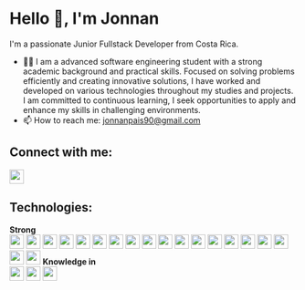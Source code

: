 # Hello 👋, I'm Jonnan
 
I'm a passionate Junior Fullstack Developer from Costa Rica.
 
- 🙍‍♂️ I am a advanced software engineering student with a strong academic background and practical skills. Focused on solving problems efficiently and creating innovative     solutions, I have worked and developed on various technologies throughout my studies and projects. I am committed to continuous learning, I seek opportunities to apply and enhance my skills in challenging environments.
- 📫 How to reach me: [jonnanpais90@gmail.com](mailto:jonnanpais90@gmail.com)
 
## Connect with me:
<p align="left">
<a href="https://www.linkedin.com/in/jonnan-pa%C3%ADs-97ab32254?utm_source=share&utm_campaign=share_via&utm_content=profile&utm_medium=android_app">
<img src="https://img.shields.io/badge/-LinkedIn-blue?style=flat-square&logo=Linkedin&logoColor=white" height="25" />
</a>
</p>
 
## Technologies:
<p align="left">
<!-- Strong Technologies -->
<strong>Strong</strong><br />
<img src="https://img.shields.io/badge/-C%23-239120?style=flat-square&logo=c-sharp&logoColor=white" height="25" />
<img src="https://img.shields.io/badge/-.NET-512BD4?style=flat-square&logo=.net&logoColor=white" height="25" />
<img src="https://img.shields.io/badge/-ASP.NET-512BD4?style=flat-square&logo=.net&logoColor=white" height="25" />
<img src="https://img.shields.io/badge/-MVC-512BD4?style=flat-square&logo=.net&logoColor=white" height="25" />
<img src="https://img.shields.io/badge/-Entity%20Framework-512BD4?style=flat-square&logo=.net&logoColor=white" height="25" />
<img src="https://img.shields.io/badge/-SQL%20Server-CC2927?style=flat-square&logo=microsoft-sql-server&logoColor=white" height="25" />
<img src="https://img.shields.io/badge/-MySQL-4479A1?style=flat-square&logo=mysql&logoColor=white" height="25" />
<img src="https://img.shields.io/badge/-JavaScript-F7DF1E?style=flat-square&logo=javascript&logoColor=black" height="25" />
<img src="https://img.shields.io/badge/-TypeScript-007ACC?style=flat-square&logo=typescript&logoColor=white" height="25" />
<img src="https://img.shields.io/badge/-Angular-DD0031?style=flat-square&logo=angular&logoColor=white" height="25" />
<img src="https://img.shields.io/badge/-HTML-E34F26?style=flat-square&logo=html5&logoColor=white" height="25" />
<img src="https://img.shields.io/badge/-CSS-1572B6?style=flat-square&logo=css3&logoColor=white" height="25" />
<img src="https://img.shields.io/badge/-Prisma-2D3748?style=flat-square&logo=prisma&logoColor=white" height="25" />
<img src="https://img.shields.io/badge/-Postman-FF6C37?style=flat-square&logo=postman&logoColor=white" height="25" />
<img src="https://img.shields.io/badge/-Excel-217346?style=flat-square&logo=microsoft-excel&logoColor=white" height="25" />
<img src="https://img.shields.io/badge/-Git-F05032?style=flat-square&logo=git&logoColor=white" height="25" />
<img src="https://img.shields.io/badge/-Visual%20Studio%20Code-007ACC?style=flat-square&logo=visual-studio-code&logoColor=white" height="25" />
<img src="https://img.shields.io/badge/-Visual%20Studio%202022-5C2D91?style=flat-square&logo=visual-studio&logoColor=white" height="25" />
<img src="https://img.shields.io/badge/-RESTful%20API-00A1E0?style=flat-square&logo=swagger&logoColor=white" height="25" />
<strong style="margin-top: 20px;">Knowledge in</strong><br />
<img src="https://img.shields.io/badge/-Java-007396?style=flat-square&logo=java&logoColor=white" height="25" />
<img src="https://img.shields.io/badge/-PHP-777BB4?style=flat-square&logo=php&logoColor=white" height="25" />
<img src="https://img.shields.io/badge/-React-61DAFB?style=flat-square&logo=react&logoColor=white" height="25" /> 
</p>
 
